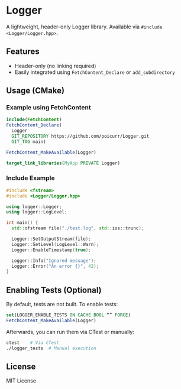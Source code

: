 # Logger

A lightweight, header-only Logger library.
Available via `#include <Logger/Logger.hpp>`.

## Features

- Header-only (no linking required)
- Easily integrated using `FetchContent_Declare` or `add_subdirectory`

## Usage (CMake)

### Example using FetchContent

```cmake
include(FetchContent)
FetchContent_Declare(
  Logger
  GIT_REPOSITORY https://github.com/poicurr/Logger.git
  GIT_TAG main)

FetchContent_MakeAvailable(Logger)

target_link_libraries(MyApp PRIVATE Logger)
```

### Include Example

```cpp
#include <fstream>
#include <Logger/Logger.hpp>

using logger::Logger;
using logger::LogLevel;

int main() {
  std::ofstream file("./test.log", std::ios::trunc);

  Logger::SetOutputStream(file);
  Logger::SetLevel(LogLevel::Warn);
  Logger::EnableTimestamp(true);

  Logger::Info("Ignored message");
  Logger::Error("An error {}", 42);
}
```

## Enabling Tests (Optional)

By default, tests are not built. To enable tests:

```cmake
set(LOGGER_ENABLE_TESTS ON CACHE BOOL “” FORCE)
FetchContent_MakeAvailable(Logger)
```

Afterwards, you can run them via CTest or manually:

```sh
ctest    # Via CTest
./logger_tests  # Manual execution
```

## License

MIT License

